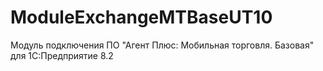 # ModuleExchangeMTBaseUT10
Модуль подключения ПО "Агент Плюс: Мобильная торговля. Базовая" для 1С:Предприятие 8.2
